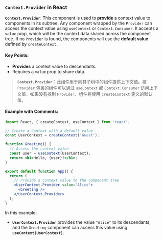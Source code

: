 ### `Context.Provider` in React

**`Context.Provider`**: This component is used to **provide** a context value to components in its subtree. Any component wrapped by the `Provider` can access the context value using `useContext` or `Context.Consumer`. It accepts a `value` prop, which will be the context data shared across the component tree. If no `Provider` is found, the components will use the **default value** defined by `createContext`.

#### Key Points:
- **Provides** a context value to descendants.
- Requires a `value` prop to share data.

> **`Context.Provider`**：此组件用于向其子树中的组件提供上下文值。被 `Provider` 包裹的组件可以通过 `useContext` 或 `Context.Consumer` 访问上下文值。如果没有找到 `Provider`，组件将使用 `createContext` 定义的默认值。

#### Example with Comments:

```jsx
import React, { createContext, useContext } from 'react';

// Create a Context with a default value
const UserContext = createContext('Guest');

function Greeting() {
  // Access the context value
  const user = useContext(UserContext);
  return <h1>Hello, {user}!</h1>;
}

export default function App() {
  return (
    // Provide a context value to the component tree
    <UserContext.Provider value="Alice">
      <Greeting />
    </UserContext.Provider>
  );
}
```

In this example:
- **`UserContext.Provider`** provides the value `"Alice"` to its descendants, and the `Greeting` component can access this value using **`useContext(UserContext)`**.